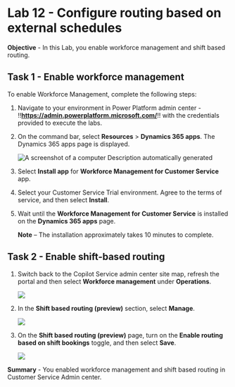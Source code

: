 # Lab 12 - Configure routing based on external schedules

**Objective** - In this Lab, you enable workforce management and shift based routing.

## Task 1 - Enable workforce management

To enable Workforce Management, complete the following steps:

1. Navigate to your environment in Power Platform admin
    center - !!**https://admin.powerplatform.microsoft.com/**!! with the
    credentials provided to execute the labs.

2. On the command bar, select **Resources** \> **Dynamics 365 apps**.
    The Dynamics 365 apps page is displayed.

    ![A screenshot of a computer Description automatically generated](./media/media13/d365app.png)

3. Select **Install app** for **Workforce Management for Customer Service** app.


4. Select your Customer Service Trial environment. Agree to the terms of service, and
    then select **Install**.


5. Wait until the **Workforce Management for Customer Service** is installed on the **Dynamics 365 apps** page.

    **Note** – The installation approximately takes 10 minutes to complete.

## Task 2 - Enable shift-based routing

1.  Switch back to the Copilot Service admin center site map, refresh the portal and then select **Workforce
    management** under **Operations**.

    ![](./media/media13/image6.png)

2.  In the **Shift based routing (preview)** section, select **Manage**.

    ![](./media/media13/image7.png)

3.  On the **Shift based routing (preview)** page, turn on the **Enable
    routing based on shift bookings** toggle, and then select **Save**.

    ![](./media/media13/image8.png)


**Summary** - You enabled workforce management and shift based routing in Customer Service Admin center.
